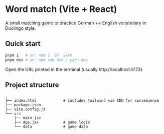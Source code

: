 # Word match (Vite + React)

A small matching game to practice German ↔ English vocabulary in Duolingo style.

## Quick start

```bash
pnpm i   # or: npm i  OR  yarn
pnpm dev # or: npm run dev / yarn dev
```

Open the URL printed in the terminal (usually http://localhost:5173).

## Project structure

```
.
├── index.html            # includes Tailwind via CDN for convenience
├── package.json
├── vite.config.js
└── src
    ├── main.jsx
    ├── App.jsx           # game logic
    └── data              # game data
```

